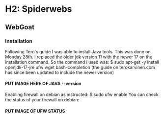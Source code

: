 # H2: Spiderwebs
## WebGoat
### Installation
Following Tero's guide I was able to install Java tools. This was done on Monday 28th. I replaced the older jdk version 
11 with the newer 17 on the installation command. So the command i used was:
	$ sudo apt-get -y install openjdk-17-jre ufw wget bash-completion
	(the guide on terokarvinen.com has since been updated to include the newer version)
#### PUT IMAGE HERE OF JAVA --version
Enabling firewall on debian as instructed:
	$ sudo ufw enable
You can check the status of your firewall on debian:
#### PUT IMAGE OF UFW STATUS
